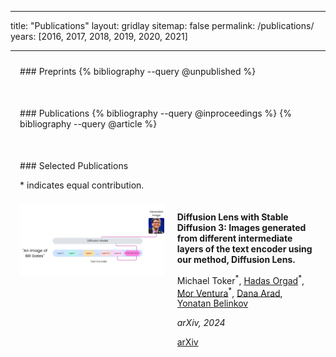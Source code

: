 <!-- ---
title: "Publications"
layout: gridlay
sitemap: false
permalink: /publications/
years: [2016, 2017, 2018, 2019, 2020, 2021]
---

<style>
.jumbotron{
    padding:3%;
    padding-bottom:10px;
    padding-top:10px;
    margin-top:10px;
    margin-bottom:30px;
}
</style>

<div class="jumbotron">
### Preprints
{% bibliography --query @unpublished %}
</div>

<div class="jumbotron">
### Publications
{% bibliography --query @inproceedings %}
{% bibliography --query @article %}
</div> -->

---

title: "Publications"
layout: gridlay
sitemap: false
permalink: /publications/
years: [2016, 2017, 2018, 2019, 2020, 2021]

---

<style>
.jumbotron{
    padding:3%;
    padding-bottom:10px;
    padding-top:10px;
    margin-top:10px;
    margin-bottom:30px;
}
.publication-container {
    margin-top: 20px;
}
.publication-container img {
    width: 100%;
    height: auto;
}
.publication-details {
    margin-top: 10px;
}
</style>

<div class="jumbotron">
### Preprints
{% bibliography --query @unpublished %}
</div>

<div class="jumbotron">
### Publications
{% bibliography --query @inproceedings %}
{% bibliography --query @article %}
</div>

<div class="jumbotron">
### Selected Publications
<p>* indicates equal contribution.</p>
<div class="columns publication-container">
  <div class="column is-one-third">
    <img src="_data/diffusionLens.gif" alt="Diffusion Lens">
  </div>
  <div class="column is-two-thirds">
    <p><strong>Diffusion Lens with Stable Diffusion 3: Images generated from different intermediate layers of the text encoder using our method, Diffusion Lens.</strong></p>
    <p>
      Michael Toker<sup>*</sup>, <a href="https://orgadhadas.github.io/" target="_blank">Hadas Orgad</a><sup>*</sup>, <a href="https://venturamor.github.io/" target="_blank">Mor Ventura</a><sup>*</sup>, <a href="https://www.linkedin.com/in/dana-arad/" target="_blank">Dana Arad</a>, <a href="https://belinkov.com/" target="_blank">Yonatan Belinkov</a>
    </p>
    <p><em>arXiv, 2024</em></p>
    <p><a href="https://arxiv.org/abs/2403.05846" target="_blank">arXiv</a></p>
  </div>
</div>
</div>
